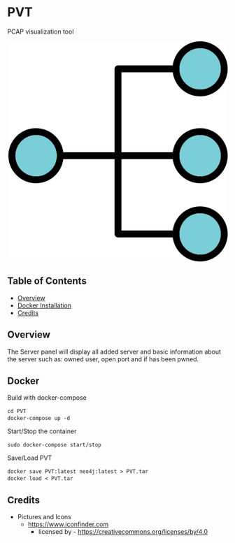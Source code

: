 # PVT
PCAP visualization tool

![icon](https://raw.githubusercontent.com/Sh3lldor/PVT/main/static/pics/icon.png)

## Table of Contents
- [Overview](#Overview)
- [Docker Installation](#Docker)
- [Credits](#Credits)


## Overview

The Server panel will display all added server and basic information about the server such as: owned user, open port and if has been pwned.

## Docker

Build with docker-compose
```
cd PVT
docker-compose up -d
```

Start/Stop the container
```
sudo docker-compose start/stop
```

Save/Load PVT
```
docker save PVT:latest neo4j:latest > PVT.tar
docker load < PVT.tar
```

## Credits
* Pictures and Icons
    * https://www.iconfinder.com
        * licensed by - https://creativecommons.org/licenses/by/4.0
